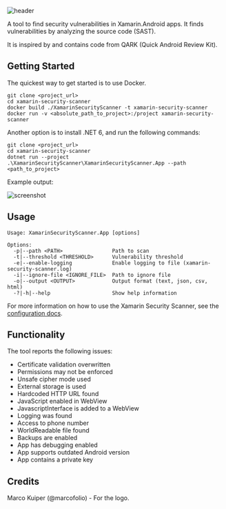 ![header](https://github.com/wesleydekraker/xamarin-security-scanner/blob/master/Docs/header.png?raw=true)

A tool to find security vulnerabilities in Xamarin.Android apps. It finds vulnerabilities by analyzing the source code (SAST).

It is inspired by and contains code from QARK (Quick Android Review Kit).

## Getting Started

The quickest way to get started is to use Docker.


```
git clone <project_url>
cd xamarin-security-scanner
docker build ./XamarinSecurityScanner -t xamarin-security-scanner
docker run -v <absolute_path_to_project>:/project xamarin-security-scanner
```

Another option is to install .NET 6, and run the following commands:

```
git clone <project_url>
cd xamarin-security-scanner
dotnet run --project .\XamarinSecurityScanner\XamarinSecurityScanner.App --path <path_to_project>
```

Example output:

![screenshot](https://github.com/wesleydekraker/xamarin-security-scanner/blob/master/Docs/screenshot.png?raw=true)

## Usage

```
Usage: XamarinSecurityScanner.App [options]

Options:
  -p|--path <PATH>                Path to scan
  -t|--threshold <THRESHOLD>      Vulnerability threshold
  -e|--enable-logging             Enable logging to file (xamarin-security-scanner.log)
  -i|--ignore-file <IGNORE_FILE>  Path to ignore file
  -o|--output <OUTPUT>            Output format (text, json, csv, html)
  -?|-h|--help                    Show help information
```

For more information on how to use the Xamarin Security Scanner, see the [configuration docs](/Docs/Configuration.md).

## Functionality

The tool reports the following issues:
- Certificate validation overwritten
- Permissions may not be enforced
- Unsafe cipher mode used
- External storage is used
- Hardcoded HTTP URL found
- JavaScript enabled in WebView
- JavascriptInterface is added to a WebView
- Logging was found
- Access to phone number
- WorldReadable file found
- Backups are enabled
- App has debugging enabled
- App supports outdated Android version
- App contains a private key

## Credits

Marco Kuiper (@marcofolio) - For the logo.
